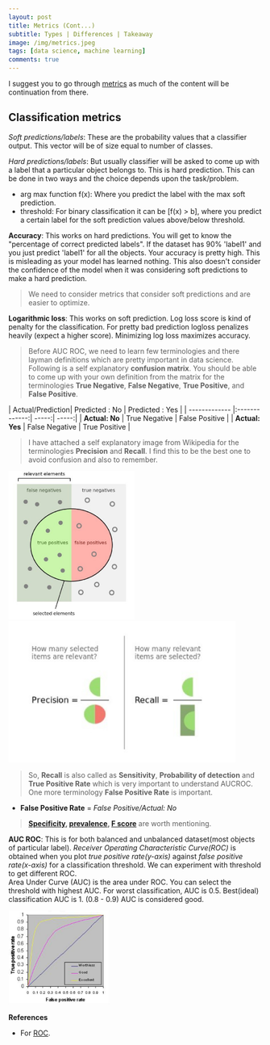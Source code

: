 ```yaml
---
layout: post
title: Metrics (Cont...)
subtitle: Types | Differences | Takeaway
image: /img/metrics.jpeg
tags: [data science, machine learning]
comments: true
---
```


I suggest you to go through [metrics](https://channabasavagola.github.io/2018-01-09-metrics/) as much of the content will be continuation from there.

## Classification metrics

*Soft predictions/labels*: These are the probability values that a classifier output. This vector will be of size equal to number of classes.

*Hard predictions/labels*: But usually classifier will be asked to come up with a label that a particular object belongs to.
This is hard prediction. This can be done in two ways and the choice depends upon the task/problem.
- arg max function f(x): Where you predict the label with the max soft prediction.
- threshold: For binary classification it can be [f(x) > b], where you predict a certain label for the soft prediction values above/below threshold.

**Accuracy**: This works on hard predictions. You will get to know the "percentage of correct predicted labels".
If the dataset has 90% 'label1' and you just predict 'label1' for all the objects. Your accuracy is pretty high. This is misleading as your model has learned nothing.
This also doesn't consider the confidence of the model when it was considering soft predictions to make a hard prediction.

> We need to consider metrics that consider soft predictions and are easier to optimize.

**Logarithmic loss**: This works on soft prediction. Log loss score is kind of penalty for the classification. For pretty bad prediction logloss penalizes heavily (expect a higher score).
Minimizing log loss maximizes accuracy.

>Before AUC ROC, we need to learn few terminologies and there layman definitions which are pretty important in data science.
Following is a self explanatory **confusion matrix**. You should be able to come up with your own definition from the matrix
 for the terminologies **True Negative**, **False Negative**, **True Positive**, and **False Positive**.

| Actual/Prediction| Predicted : No          | Predicted : Yes  |
| ------------- |:-------------:| -----:| -----:|
| **Actual: No**     | True Negative | False Positive |
| **Actual: Yes**    | False Negative    |   True Positive |
  



> I have attached a self explanatory image from Wikipedia for the terminologies **Precision** and **Recall**.
I find this to be the best one to avoid confusion and also to remember.

<img src="/img/precisionRecall1.jpeg" alt="precisionRecall1" style="width: 250px;"/>   <img src="/img/precisionRecall2.jpeg" alt="precisionRecall" style="width: 450px;"/>

>So, **Recall** is also called as **Sensitivity**, **Probability of detection** and **True Positive Rate** which is very important to understand AUCROC.
One more terminology **False Positive Rate** is important.
 - **False Positive Rate** = *False Positive/Actual: No*  

>**[Specificity](https://en.wikipedia.org/wiki/Sensitivity_and_specificity), [prevalence](http://conflict.lshtm.ac.uk/page_129.htm), [F score](https://en.wikipedia.org/wiki/F1_score)** are worth mentioning.

**AUC ROC**: This is for both balanced and unbalanced dataset(most objects of particular label). *Receiver Operating Characteristic Curve(ROC)* is obtained when you plot *true positive rate(y-axis)* against *false positive rate(x-axis)* for a classification threshold. We can experiment with threshold to get different ROC.   
Area Under Curve (AUC) is the area under ROC. You can select the threshold with highest AUC.
For worst classification, AUC is 0.5. Best(ideal) classification AUC is 1. (0.8 - 0.9) AUC is considered good.

<img src="/img/ROC.jpeg" alt="ROC" style="width: 200px;"/>

**References**
- For [ROC](http://gim.unmc.edu/dxtests/roc3.htm).